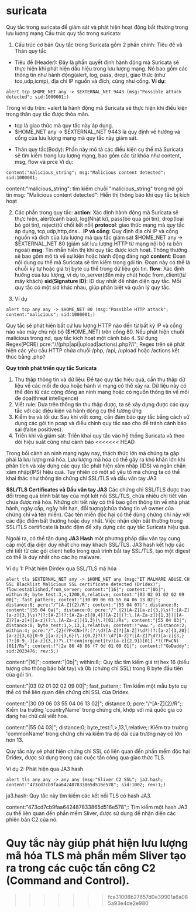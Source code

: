 # suricata

Quy tắc trong suricata để giám sát và phát hiện hoạt động bất thường trong lưu lượng mạng
Cấu trúc quy tắc trong suricata:
1. Cấu trúc cơ bản
Quy tắc trong Suricata gồm 2 phần chính: Tiêu đề và Thân quy tắc
- Tiêu đề (Header): Đây là phần quyết định hành động mà Suricata sẽ thực hiện khi phát hiện dấu hiệu trong lưu lượng mạng. Nó bao gồm các thông tin như hành động(alert, log, pass, drop), giao thức (như tco,udp,icmp), địa chỉ IP nguồn và đích, cũng như cổng.
**Ví dụ**:
```text
alert tcp $HOME_NET any -> $EXTERNAL_NET 9443 (msg:"Possible attack detected"; sid:1000001;)
```
Trong ví dụ trên:
+alert là hành động mà Suricata sẽ thực hiện khi điều kiện trong thân quy tắc được thỏa mãn.
+ tcp là giao thức mà quy tắc này áp dụng.
+ $HOME_NET any -> $EXTERNAL_NET 9443 là quy định về hướng và cổng của lưu lượng mạng mà quy tắc này giám sát.
- Thân quy tắc(Body): Phần này mô tả các điều kiện cụ thể mà Suricata sẽ tìm kiếm trong lưu lượng mạng, bao gồm các từ khóa như content, msg, flow và prce
Ví dụ:
```text
content:"malicious_string"; msg:"Malicious content detected"; sid:1000001;
```
content:"malicious_string": tìm kiếm chuỗi "malicious_string" trong nd gói tin
msg: "Malicious content detected": Hiển thị thông báo khi quy tắc bị kích hoạt

2. Các phần trong quy tắc:
**action**: Xác định hành động mà Suricata sẽ thực hiện, alert(cảnh báo), log(Nhật kí), pass(bỏ qua gói tin), drop(loại bỏ gói tin), reject(từ chối kết nối)
**protocol**: giao thức mạng mà quy tắc áp dụng, tcp,udp,http,dns...
**IP và cổng**: Quy định địa chỉ IP và cổng nguồn và đích của lưu lượng mà quy tắc giám sát
$HOME_NET any -> $EXTERNAL_NET 80 (giám sát lưu lượng HTTP từ mạng nội bộ ra bên ngoài)
**msg**: Tin nhắn hiển thị khi quy tắc được kích hoạt. Thông thường sẽ bao gồm mô tả về sự kiện hoặc hành động đáng ngờ
**content**: Đoạn nội dung cụ thể mà Suricata sẽ tìm kiếm trong gói tin. Đoạn này có thể là chuỗi ký tự hoặc giá trị byte cụ thể trong dữ liệu gói tin.
**flow**: Xác định hướng của lưu lượng, ví dụ to_server(đến máy chủ) hoặc from_client(từ máy khách)
**sid(Signature ID)**: ID duy nhất để nhận diện quy tắc. Mỗi quy tắc có một sid khác nhau, giúp phân biệt và quản lý quy tắc.

3. Ví dụ
```
alert tcp any any -> $HOME_NET 80 (msg:"Possible HTTP attack"; content:"malicious"; sid:1000001;)
```
Quy tắc sẽ phát hiện bất cứ lưu lượng HTTP nào đến từ bất kỳ IP và cổng nào vào máy chủ nội bộ ($HOME_NET) trên cổng 80. Nếu phát hiện chuỗi malicious trong nd, quy tắc kích hoạt một cảnh báo
4. Sử dụng Regex(PCRE)
pcre:"/\/(php|api|upload|actions)\.php\?/i";
Regex trên sẽ phát hiện các yêu cầu HTTP chứa chuỗi /php, /api, /upload hoặc /actions kết thúc bằng .php?

**Quy trình phát triển quy tắc Suricata**
1. Thu thập thông tin và dữ liệu: Để tạo quy tắc hiệu quả, cần thu thập dữ liệu về các mối đe dọa hoặc hành vi mạng có thể xảy ra. Dữ liệu này có thể đến từ các cộng đồng an ninh mạng hoặc có nguồn thông tin về mối đe dọa(threat intelligence)
2. Viết rule: Dựa trên thông tin thu thập được, ta sẽ xây dựng được các quy tắc với các điều kiện và hành động cụ thể tương ứng
3. Kiểm tra và tối ưu: Sau khi viết xong, cần đảm bảo quy tắc bằng cách sử dụng các gói tin pcap và điều chỉnh quy tắc sao cho để tránh cảnh báo sai (false positives).
4. Triển khi và giám sát: Triển khai quy tắc vào hệ thống Suricata và theo dõi hiệu suất cũng như cảnh báo
<<<<<<< HEAD

Trong bối cảnh an ninh mạng ngày nay, thách thức lớn mà chúng ta gặp phải là lưu lượng mã hóa. Lưu lượng mã hóa có thể gây ra khó khăn lớn khi phân tích và xây dựng các quy tắc phát hiện xâm nhập (IDS) và ngăn chặn xâm nhập(IPS) hiệu quả. Tuy nhiên có một số yếu tố mà chúng ta có thể khai thác như thông tin chứng chỉ SSL/TLS và dấu vân tay JA3

**SSL/TLS Certificates và Dấu vân tay JA3**
Các chứng chỉ SSL/TLS được trao đổi trong quá trình bắt tay của một kết nối SSL/TLS, chứa nhiều chi tiết vân chưa được mã hóa. Những chi tiết này có thể bao gồm thông tin về nhà phát hành, ngày cấp, ngày hết hạn, đối tượng(chứa thông tin về owner của chứng chỉ và tên miền). Các tên miền độc hại có thể dùng chứng chỉ này với các đặc điểm bất thường hoặc duy nhất. Việc nhận diện bất thường trong SSL/TLS certificate là bước đệm để xây dựng các quy tắc Suricata hiệu quả.

Ngoài ra, có thể tận dụng **JA3 Hash** một phương pháp dấu vân tay cung cấp một địa diện duy nhất cho máy khách SSL/TLS. JA3 hash kết hợp các chi tiết từ các gói client hello trong quá trình bắt tay SSL/TLS, tạo một digest có thể là duy nhất cho các họ malware. 

Ví dụ 1: Phát hiện Dirdex qua SSL/TLS mã hóa
```
alert tls $EXTERNAL_NET any -> $HOME_NET any (msg:"ET MALWARE ABUSE.CH SSL Blacklist Malicious SSL certificate detected (Dridex)"; flow:established,from_server; content:"|16|"; content:"|0b|"; within:8; byte_test:3,<,1200,0,relative; content:"|03 02 01 02 02 09 00|"; fast_pattern; content:"|30 09 06 03 55 04 06 13 02|"; distance:0; pcre:"/^[A-Z]{2}/R"; content:"|55 04 07|"; distance:0; content:"|55 04 0a|"; distance:0; pcre:"/^.{2}[A-Z][a-z]{3,}\s(?:[A-Z][a-z]{3,}\s)?(?:[A-Z](?:[A-Za-z]{0,4}?[A-Z]|(?:\.[A-Za-z]){1,3})|[A-Z]?[a-z]+|[a-z](?:\.[A-Za-z]){1,3})\.?[01]/Rs"; content:"|55 04 03|"; distance:0; byte_test:1,>,13,1,relative; content:!"www."; distance:2; within:4; pcre:"/^.{2}(?P<CN>(?:(?:\d?[A-Z]?|[A-Z]?\d?)(?:[a-z]{3,20}|[a-z]{3,6}[0-9_][a-z]{3,6})\.){0,2}?(?:\d?[A-Z]?|[A-Z]?\d?)[a-z]{3,}(?:[0-9_-][a-z]{3,})?\.(?!com|org|net|tv)[a-z]{2,9})[01].*?(?P=CN)[01]/Rs"; content:!"|2a 86 48 86 f7 0d 01 09 01|"; content:!"GoDaddy"; sid:2023476; rev:5;)
```
content:"|16|"; content:"|0b|"; within:8;: Quy tắc tìm kiếm giá trị hex 16 (biểu tượng cho thông báo bắt tay) và 0b (chứng chỉ SSL) trong 8 byte đầu tiên của gói tin.

content:"|03 02 01 02 02 09 00|"; fast_pattern;: Tìm kiếm một mẫu byte cụ thể có thể liên quan đến chứng chỉ SSL của Dridex.

content:"|30 09 06 03 55 04 06 13 02|"; distance:0; pcre:"/^[A-Z]{2}/R";: Kiểm tra trường 'countryName' trong chứng chỉ, khớp với mã quốc gia có dạng hai chữ cái viết hoa.

content:"|55 04 03|"; distance:0; byte_test:1,>,13,1,relative;: Kiểm tra trường 'commonName' trong chứng chỉ và kiểm tra độ dài của trường này có lớn hơn 13.

Quy tắc này sẽ phát hiện chứng chỉ SSL có liên quan đến phần mềm độc hại Dridex, được sử dụng trong các cuộc tấn công qua giao thức TLS.

Ví dụ 2: Phát hiện qua JA3 hash
```
alert tls any any -> any any (msg:"Sliver C2 SSL"; ja3.hash; content:"473cd7cb9faa642487833865d516e578"; sid:1002; rev:1;)
```
ja3.hash: Quy tắc này tìm kiếm các kết nối TLS có hash JA3.

content:"473cd7cb9faa642487833865d516e578";: Tìm kiếm một hash JA3 cụ thể liên quan đến phần mềm Sliver, được sử dụng để nhận diện các phiên bản C2 của nó.

Quy tắc này giúp phát hiện lưu lượng mã hóa TLS mà phần mềm Sliver tạo ra trong các cuộc tấn công C2 (Command and Control).
=======
>>>>>>> fca31008b27657d0e39901a6a085a93e4de2e980
